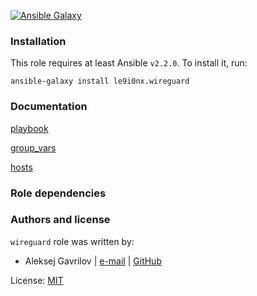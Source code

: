 [![Ansible Galaxy](http://img.shields.io/badge/galaxy-le9i0nx.syncthing-660198.svg?style=flat)](https://galaxy.ansible.com/list#/roles/5258)


### Installation

This role requires at least Ansible `v2.2.0`. To install it, run:

    ansible-galaxy install le9i0nx.wireguard

### Documentation

[playbook](docs/playbook.md)

[group_vars](docs/group_vars.md)

[hosts](docs/hosts.md)


### Role dependencies

### Authors and license

`wireguard` role was written by:
- Aleksej Gavrilov | [e-mail](mailto:le9i0nx@gmail.com) | [GitHub](https://github.com/le9i0nx)

License: [MIT](https://github.com/le9i0nx/ansible-wireguard/blob/master/LICENSE)

